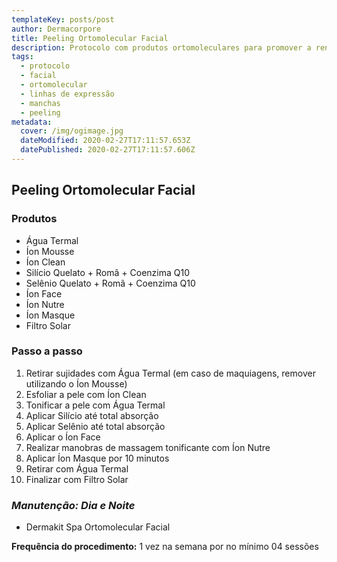 ```yaml
---
templateKey: posts/post
author: Dermacorpore
title: Peeling Ortomolecular Facial
description: Protocolo com produtos ortomoleculares para promover a renovação celular através da eliminação de células mortas e atenuar manchas e rugas. Melhora a oxigenação da pele.
tags:
  - protocolo
  - facial
  - ortomolecular
  - linhas de expressão
  - manchas
  - peeling
metadata:
  cover: /img/ogimage.jpg
  dateModified: 2020-02-27T17:11:57.653Z
  datePublished: 2020-02-27T17:11:57.606Z
---
```

## **Peeling Ortomolecular Facial**

### **Produtos**

- Água Termal
- Íon Mousse
- Íon Clean
- Silício Quelato + Romã + Coenzima Q10
- Selênio Quelato + Romã + Coenzima Q10
- Íon Face
- Íon Nutre
- Íon Masque
- Filtro Solar

### **Passo a passo**

1. Retirar sujidades com Água Termal (em caso de maquiagens, remover utilizando o Íon Mousse)
2. Esfoliar a pele com Íon Clean
3. Tonificar a pele com Água Termal
4. Aplicar Silício até total absorção
5. Aplicar Selênio até total absorção
6. Aplicar o Íon Face
7. Realizar manobras de massagem tonificante com Íon Nutre
8. Aplicar Íon Masque por 10 minutos
9. Retirar com Água Termal
10. Finalizar com Filtro Solar

### *Manutenção: Dia e Noite*

- Dermakit Spa Ortomolecular Facial

**Frequência do procedimento:** 1 vez na semana por no mínimo 04 sessões
